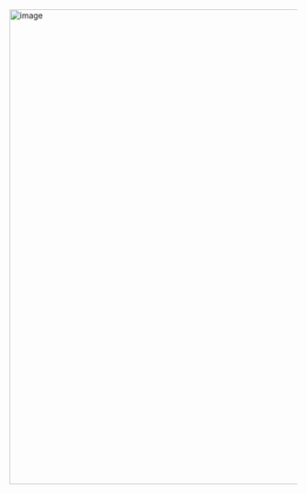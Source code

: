 <img width="1064" height="832" alt="image" src="https://github.com/user-attachments/assets/18f52fa9-7a1c-4e6e-a1aa-9a1de174e727" />
